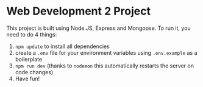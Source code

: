 # Web Development 2 Project

This project is built using Node.JS, Express and Mongoose.
To run it, you need to do 4 things:

1. `npm update` to install all dependencies
2. create a `.env` file for your environment variables using `.env.example` as a boilerplate
3. `npm run dev` (thanks to `nodemon` this automatically restarts the server on code changes)
4. Have fun!
